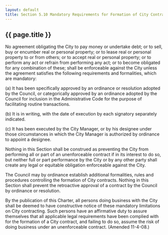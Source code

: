 ---
layout: default 
title: Section 5.10 Mandatory Requirements for Formation of City Contracts.---

{{ page.title }}
----------------

No agreement obligating the City to pay money or undertake debt; or to
sell, buy or encumber real or personal property; or to lease real or
personal property to or from others; or to accept real or personal
property; or to perform any act or refrain from performing any act; or
to become obligated for any combination of these; shall be enforceable
against the City unless the agreement satisfies the following
requirements and formalities, which are mandatory:

(a) It has been specifically approved by an ordinance or resolution
adopted by the Council, or categorically approved by an ordinance
adopted by the Council for inclusion in the Administrative Code for the
purpose of facilitating routine transactions.

(b) It is in writing, with the date of execution by each signatory
separately indicated.

(c) It has been executed by the City Manager, or by his designee under
those circumstances in which the City Manager is authorized by ordinance
to appoint a designee.

Nothing in this Section shall be construed as preventing the City from
performing all or part of an unenforceable contract if in its interest
to do so, but neither full or part performance by the City or by any
other party shall create any legal or equitable obligation enforceable
against the City.

The Council may by ordinance establish additional formalities, rules and
procedures controlling the formation of City contracts. Nothing in this
Section shall prevent the retroactive approval of a contract by the
Council by ordinance or resolution.

By the publication of this Charter, all persons doing business with the
City shall be deemed to have constructive notice of these mandatory
limitations on City contracting. Such persons have an affirmative duty
to assure themselves that all applicable legal requirements have been
complied with for the formation of a City contract, and failing to do
so, assume the risk of doing business under an unenforceable contract.
(Amended 11-4-08.)
